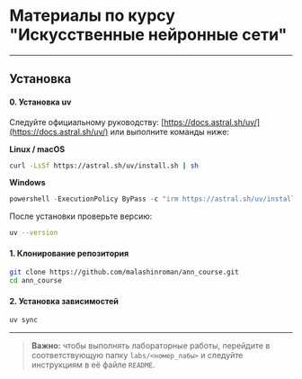 # Материалы по курсу "Искусственные нейронные сети"

---

## Установка

#### 0. Установка uv
   Следуйте официальному руководству: [https://docs.astral.sh/uv/](https://docs.astral.sh/uv/) или выполните команды ниже:

   **Linux / macOS**

   ```bash
   curl -LsSf https://astral.sh/uv/install.sh | sh
   ```

   **Windows**

   ```powershell
   powershell -ExecutionPolicy ByPass -c "irm https://astral.sh/uv/install.ps1 | iex"
   ```

   После установки проверьте версию:

   ```bash
   uv --version
   ```

#### 1. Клонирование репозитория

   ```bash
   git clone https://github.com/malashinroman/ann_course.git
   cd ann_course
   ```

#### 2. Установка зависимостей

   ```bash
   uv sync
   ```

---

> **Важно:** чтобы выполнять лабораторные работы, перейдите в соответствующую папку `labs/<номер_лабы>` и следуйте инструкциям в её файле `README`.
